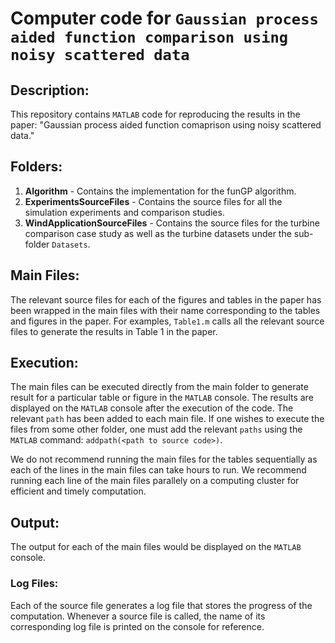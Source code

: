 # Computer code for `Gaussian process aided function comparison using noisy scattered data`

## Description: 
This repository contains `MATLAB` code for reproducing the results in the paper: "Gaussian process aided function comaprison using noisy scattered data."

## Folders:
1. **Algorithm** - Contains the implementation for the funGP algorithm.
2. **ExperimentsSourceFiles** - Contains the source files for all the simulation experiments and comparison studies.
3. **WindApplicationSourceFiles** - Contains the source files for the turbine comparison case study as well as the turbine datasets under the sub-folder `Datasets`.

## Main Files:
The relevant source files for each of the figures and tables in the paper has been wrapped in the main files with their name corresponding to the tables and figures in the paper. For examples, `Table1.m` calls all the relevant source files to generate the results in Table 1 in the paper. 

## Execution:
The main files can be executed directly from the main folder to generate result for a particular table or figure in the `MATLAB` console. The results are displayed on the `MATLAB` console after the execution of the code. The relevant  `path` has been added to each main file. If one wishes to execute the files from some other folder, one must add the relevant `paths` using the `MATLAB` command: `addpath(<path to source code>)`.  

We do not recommend running the main files for the tables sequentially as each of the lines in the main files can take hours to run. We recommend running each line of the main files parallely on a computing cluster for efficient and timely computation.

## Output:
The output for each of the main files would be displayed on the `MATLAB` console.


### Log Files: 
Each of the source file generates a log file that stores the progress of the computation. Whenever a source file is called, the name of its corresponding log file is printed on the console for reference. 




